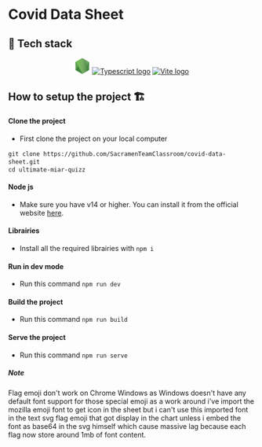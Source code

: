 # Covid Data Sheet

## 🚀 Tech stack

<p align="center">
  <a href="https://nodejs.org"><img width=32 height=32 src="https://raw.githubusercontent.com/github/explore/80688e429a7d4ef2fca1e82350fe8e3517d3494d/topics/nodejs/nodejs.png" alt="Node js logo"></a> 
	<a href="https://www.typescriptlang.org"><img width=32 height=32 src="https://upload.wikimedia.org/wikipedia/commons/4/4c/Typescript_logo_2020.svg" alt="Typescript logo"></a> 
  <a href="https://vitejs.dev"><img width=32 height=32 src="https://vitejs.dev/logo.svg" alt="Vite logo"></a>
</p>

## How to setup the project 🏗️

#### Clone the project
- First clone the project on your local computer
```
git clone https://github.com/SacramenTeamClassroom/covid-data-sheet.git
cd ultimate-miar-quizz
```

#### Node js
- Make sure you have v14 or higher. You can install it from the official website [here](https://nodejs.org).

#### Librairies
- Install all the required librairies with 
```npm i```

#### Run in dev mode
- Run this command
```npm run dev```

#### Build the project
- Run this command
```npm run build```

#### Serve the project
- Run this command
```npm run serve```


##### Note

Flag emoji don't work on Chrome Windows as Windows doesn't have any default font support for those special emoji
as a work around i've import the mozilla emoji font to get icon in the sheet but i can't use this imported font
in the text svg flag emoji that got display in the chart unless i embed the font as base64 in the svg himself 
which cause massive lag because each flag now store around 1mb of font content.
